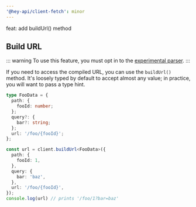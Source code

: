 ```yaml
---
'@hey-api/client-fetch': minor
---
```


feat: add buildUrl() method

## Build URL

::: warning
To use this feature, you must opt in to the [experimental parser](/openapi-ts/configuration#parser).
:::

If you need to access the compiled URL, you can use the `buildUrl()` method. It's loosely typed by default to accept almost any value; in practice, you will want to pass a type hint.

```ts
type FooData = {
  path: {
    fooId: number;
  };
  query?: {
    bar?: string;
  };
  url: '/foo/{fooId}';
};

const url = client.buildUrl<FooData>({
  path: {
    fooId: 1,
  },
  query: {
    bar: 'baz',
  },
  url: '/foo/{fooId}',
});
console.log(url) // prints '/foo/1?bar=baz'
```

